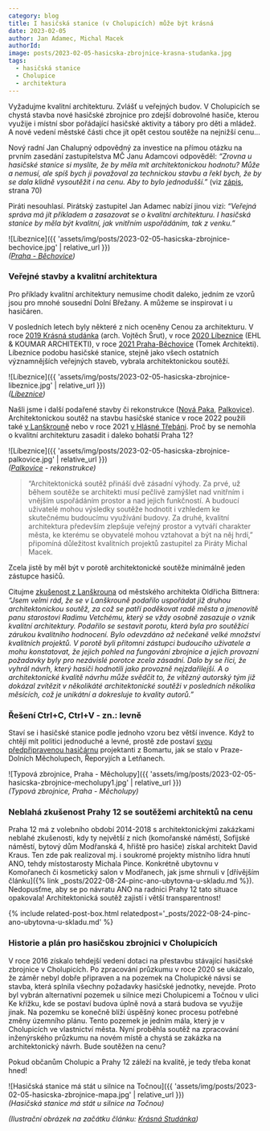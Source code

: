```yaml
---
category: blog
title: I hasičská stanice (v Cholupicích) může být krásná
date: 2023-02-05
author: Jan Adamec, Michal Macek
authorId: 
image: posts/2023-02-05-hasicska-zbrojnice-krasna-studanka.jpg
tags:
  - hasičská stanice
  - Cholupice
  - architektura
---
```

Vyžadujme kvalitní architekturu. Zvlášť u veřejných budov. V Cholupicích se chystá stavba nové hasičské zbrojnice pro zdejší dobrovolné hasiče, kterou využije i místní sbor pořádající hasičské aktivity a tábory pro děti a mládež. A nové vedení městské části chce jít opět cestou soutěže na nejnižší cenu…

Nový radní Jan Chalupný odpovědný za investice na přímou otázku na prvním zasedání zastupitelstva MČ Janu Adamcovi odpověděl: _“Zrovna u hasičské stanice si myslíte, že by měla mít architektonickou hodnotu? Může a nemusí, ale spíš bych ji považoval za technickou stavbu a řekl bych, že by se dala klidně vysoutěžit i na cenu. Aby to bylo jednodušší.”_ (viz [zápis](https://www.praha12.cz/assets/File.ashx?id_org=80112&id_dokumenty=93701), strana 70)

Piráti nesouhlasí. Pirátský zastupitel Jan Adamec nabízí jinou vizi: _“Veřejná správa má jít příkladem a zasazovat se o kvalitní architekturu. I hasičská stanice by měla být kvalitní, jak vnitřním uspořádáním, tak z venku.”_

![Líbeznice]({{ 'assets/img/posts/2023-02-05-hasicska-zbrojnice-bechovice.jpg' | relative_url }})<br/>
_([Praha - Běchovice](https://ceskacenazaarchitekturu.cz/rocniky/2021/hasicska-zbrojnice-sdh-bechovice))_

### Veřejné stavby a kvalitní architektura

Pro příklady kvalitní architektury nemusíme chodit daleko, jedním ze vzorů jsou pro mnohé sousední Dolní Břežany. A můžeme se inspirovat i u hasičáren.

V posledních letech byly některé z nich oceněny Cenou za architekturu. V roce [2019 Krásná studánka](https://ceskacenazaarchitekturu.cz/rocniky/2019/hasicska-zbrojnice-krasna-studanka) (arch. Vojtěch Šrut), v roce [2020 Líbeznice](https://ceskacenazaarchitekturu.cz/rocniky/2020/hasicska-zbrojnice-a-zazemi-technickych-sluzeb-v-libeznicich/) (EHL & KOUMAR ARCHITEKTI), v roce [2021 Praha-Běchovice](https://ceskacenazaarchitekturu.cz/rocniky/2021/hasicska-zbrojnice-sdh-bechovice) (Tomek Architekti). Líbeznice podobu hasičské stanice, stejně jako všech ostatních významnějších veřejných staveb, vybrala architektonickou soutěží.

![Líbeznice]({{ 'assets/img/posts/2023-02-05-hasicska-zbrojnice-libeznice.jpg' | relative_url }})<br/>
_([Líbeznice](https://ceskacenazaarchitekturu.cz/rocniky/2020/hasicska-zbrojnice-a-zazemi-technickych-sluzeb-v-libeznicich/))_

Našli jsme i další podařené stavby či rekonstrukce ([Nová Paka](https://www.archiweb.cz/b/stavebni-upravy-pozarni-zbrojnice), [Palkovice](https://www.archiweb.cz/b/hasicska-zbrojnice-v-palkovicich)). Architektonickou soutěž na stavbu hasičské stanice v roce 2022 použili také [v Lanškrouně](https://www.cka.cz/souteze/databaze/hasicska-zbrojnice-sboru-dobrovolnuch-hasicu-v-lanskroune) nebo v roce 2021 [v Hlásné Třebáni](https://www.cka.cz/souteze/databaze/viceucelovy-dum-obce-hlasna-treban-misto-pro-obecni-urad-pozarni-zbrojnici-kulturu-sluzby-a-volny-cas). Proč by se nemohla o kvalitní architekturu zasadit i daleko bohatší Praha 12?

![Líbeznice]({{ 'assets/img/posts/2023-02-05-hasicska-zbrojnice-palkovice.jpg' | relative_url }})<br/>
_([Palkovice](https://www.archiweb.cz/b/hasicska-zbrojnice-v-palkovicich) - rekonstrukce)_

> “Architektonická soutěž přináší dvě zásadní výhody. Za prvé, už během soutěže se architekti musí pečlivě zamýšlet nad vnitřním i vnějším uspořádáním prostor a nad jejich funkčností. A budoucí uživatelé mohou výsledky soutěže hodnotit i vzhledem ke skutečnému budoucímu využívání budovy. Za druhé, kvalitní architektura především zlepšuje veřejný prostor a vytváří charakter města, ke kterému se obyvatelé mohou vztahovat a být na něj hrdí,” připomíná důležitost kvalitních projektů zastupitel za Piráty Michal Macek.

Zcela jistě by měl být v porotě architektonické soutěže minimálně jeden zástupce hasičů.

Citujme [zkušenost z Lanškrouna](https://www.lanskroun.eu/architektonicka-soutez-prinesla-desitky-velmi-kvalitnich-navrhu/d-19066) od městského architekta Oldřicha Bittnera: _“Jsem velmi rád, že se v Lanškrouně podařilo uspořádat již druhou architektonickou soutěž, za což se patří poděkovat radě města a jmenovitě panu starostovi Radimu Vetchému, který se vždy osobně zasazuje o vznik kvalitní architektury. Podařilo se sestavit porotu, která byla pro soutěžící zárukou kvalitního hodnocení. Bylo odevzdáno až nečekaně velké množství kvalitních projektů. V porotě byli přítomni zástupci budoucího uživatele a mohu konstatovat, že jejich pohled na fungování zbrojnice a jejich provozní požadavky byly pro nezávislé porotce zcela zásadní. Dalo by se říci, že vyhrál návrh, který hasiči hodnotili jako provozně nejzdařilejší. A o architektonické kvalitě návrhu může svědčit to, že vítězný autorský tým již dokázal zvítězit v několikáté architektonické soutěži v posledních několika měsících, což je unikátní a dokresluje to kvality autorů.”_

### Řešení Ctrl+C, Ctrl+V - zn.: levně

Staví se i hasičské stanice podle jednoho vzoru bez větší invence. Když to chtějí mít politici jednoduché a levné, prostě zde postaví [svou předpřipravenou hasičárnu](https://www.stavbaweb.cz/pozarni-zbrojnice-5859/clanek.html) projektanti z Bomartu, jak se stalo v Praze-Dolních Měcholupech, Řeporyjích a Letňanech.

![Typová zbrojnice, Praha - Měcholupy]({{ 'assets/img/posts/2023-02-05-hasicska-zbrojnice-mecholupy1.jpg' | relative_url }})<br/>
_(Typová zbrojnice, Praha - Měcholupy)_

### Neblahá zkušenost Prahy 12 se soutěžemi architektů na cenu

Praha 12 má z volebního období 2014-2018 s architektonickými zakázkami neblahé zkušenosti, kdy ty největší z nich (komořanské náměstí, Sofijské náměstí, bytový dům Modřanská 4, hřiště pro hasiče) získal architekt David Kraus. Ten zde pak realizoval mj. i soukromé projekty místního lídra hnutí ANO, tehdy místostarosty Michala Pince. Konkrétně ubytovnu v Komořanech či kosmetický salon v Modřanech, jak jsme shrnuli v [dřívějším článku]({% link _posts/2022-08-24-pinc-ano-ubytovna-u-skladu.md %}). Nedopusťme, aby se po návratu ANO na radnici Prahy 12 tato situace opakovala! Architektonická soutěž zajistí i větší transparentnost!

{% include related-post-box.html relatedpost='_posts/2022-08-24-pinc-ano-ubytovna-u-skladu.md' %}

### Historie a plán pro hasičskou zbrojnici v Cholupicích

V roce 2016 získalo tehdejší vedení dotaci na přestavbu stávající hasičské zbrojnice v Cholupicích. Po zpracování průzkumu v roce 2020 se ukázalo, že záměr nebyl dobře připraven a na pozemek na Cholupické návsi se stavba, která splnila všechny požadavky hasičské jednotky, nevejde. Proto byl vybrán alternativní pozemek u silnice mezi Cholupicemi a Točnou v ulici Ke křížku, kde se postaví budova úplně nová a stará budova se využije jinak. Na pozemku se konečně blíží úspěšný konec procesu potřebné změny územního plánu. Tento pozemek je jedním mála, který je v Cholupicích ve vlastnictví města. Nyní proběhla soutěž na zpracování inženýrského průzkumu na novém místě a chystá se zakázka na architektonický návrh. Bude soutěžen na cenu?

Pokud občanům Cholupic a Prahy 12 záleží na kvalitě, je tedy třeba konat hned!

![Hasičská stanice má stát u silnice na Točnou]({{ 'assets/img/posts/2023-02-05-hasicska-zbrojnice-mapa.jpg' | relative_url }})<br/>
_(Hasičská stanice má stát u silnice na Točnou)_

_(Ilustrační obrázek na začátku článku: [Krásná Studánka](https://ceskacenazaarchitekturu.cz/rocniky/2019/hasicska-zbrojnice-krasna-studanka))_

